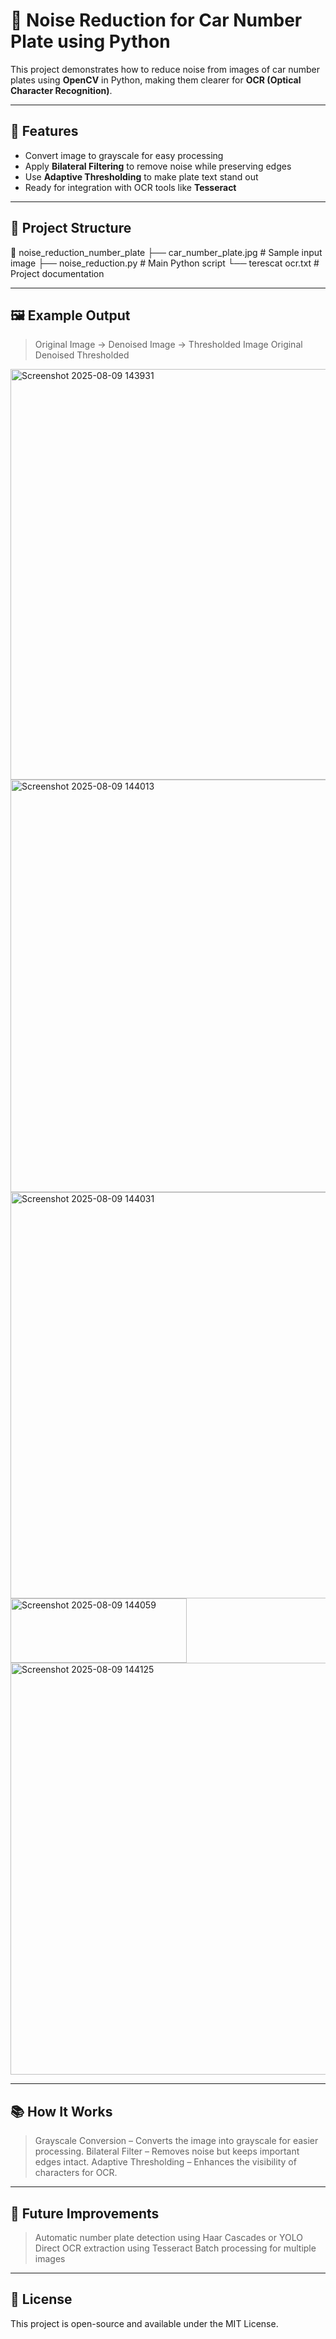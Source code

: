 # 🚗 Noise Reduction for Car Number Plate using Python

This project demonstrates how to reduce noise from images of car number plates using **OpenCV** in Python, making them clearer for **OCR (Optical Character Recognition)**.
____________________________________________________________________________________________________________________________________________________________________________________________________________________________

## 📌 Features
- Convert image to grayscale for easy processing
- Apply **Bilateral Filtering** to remove noise while preserving edges
- Use **Adaptive Thresholding** to make plate text stand out
- Ready for integration with OCR tools like **Tesseract**
____________________________________________________________________________________________________________________________________________________________________________________________________________________________

## 📂 Project Structure

📁 noise_reduction_number_plate
 ├── car_number_plate.jpg   # Sample input image
 ├── noise_reduction.py     # Main Python script
 └── terescat ocr.txt           # Project documentation
____________________________________________________________________________________________________________________________________________________________________________________________________________________________

## 🖼️ Example Output
> Original Image → Denoised Image → Thresholded Image
> Original	Denoised	Thresholded

<img width="1146" height="657" alt="Screenshot 2025-08-09 143931" src="https://github.com/user-attachments/assets/af6ea07f-705b-4a7f-9c30-5f7e8d8e45da" />   
<img width="1146" height="660" alt="Screenshot 2025-08-09 144013" src="https://github.com/user-attachments/assets/f2d227d8-065b-415f-a05d-e190552803aa" />
<img width="1144" height="650" alt="Screenshot 2025-08-09 144031" src="https://github.com/user-attachments/assets/80a8c35a-ccb5-4e1a-a9e5-bf70516f9c85" />
<img width="282" height="103" alt="Screenshot 2025-08-09 144059" src="https://github.com/user-attachments/assets/fc5db2ab-c0de-43c8-97d4-5a629ff01be4" />
<img width="1136" height="659" alt="Screenshot 2025-08-09 144125" src="https://github.com/user-attachments/assets/1a86e427-9678-43a3-a05e-00671bcdcc42" />



____________________________________________________________________________________________________________________________________________________________________________________________________________________________

## 📚 How It Works
> Grayscale Conversion – Converts the image into grayscale for easier processing.
> Bilateral Filter – Removes noise but keeps important edges intact.
> Adaptive Thresholding – Enhances the visibility of characters for OCR.
____________________________________________________________________________________________________________________________________________________________________________________________________________________________

## 📌 Future Improvements
> Automatic number plate detection using Haar Cascades or YOLO
> Direct OCR extraction using Tesseract
> Batch processing for multiple images
____________________________________________________________________________________________________________________________________________________________________________________________________________________________

## 📜 License
This project is open-source and available under the MIT License.
